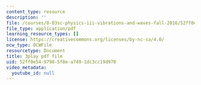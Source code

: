 ```yaml
---
content_type: resource
description: ''
file: /courses/8-03sc-physics-iii-vibrations-and-waves-fall-2016/52ff0e5497985f8ea7491dc3cc19d970_SnNmbVH5DAM.pdf
file_type: application/pdf
learning_resource_types: []
license: https://creativecommons.org/licenses/by-nc-sa/4.0/
ocw_type: OCWFile
resourcetype: Document
title: 3play pdf file
uid: 52ff0e54-9798-5f8e-a749-1dc3cc19d970
video_metadata:
  youtube_id: null
---
```

